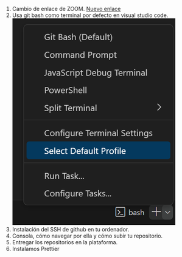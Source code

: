 1. Cambio de enlace de ZOOM. [Nuevo enlace]()
2. Usa git bash como terminal por defecto en visual studio code. ![select-default-profile](image-3.png)
3. Instalación del SSH de github en tu ordenador.
4. Consola, cómo navegar por ella y cómo subir tu repositorio.
5. Entregar los repositorios en la plataforma.
6. Instalamos Prettier

